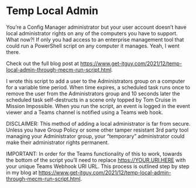 # Temp Local Admin
You’re a Config Manager administrator but your user account doesn’t have local administrator rights on any of the computers you have to support. What now?! If only you had access to an enterprise management tool that could run a PowerShell script on any computer it manages. Yeah, I went there.

Check out the full blog post at https://www.get-itguy.com/2021/12/temp-local-admin-through-mecm-run-script.html.

I wrote this script to add a user to the Administrators group on a computer for a variable time period. When time expires, a scheduled task runs once to remove the user from the Administrators group and 10 seconds later the scheduled task self-destructs in a scene only topped by Tom Cruise in Mission Impossible. When you run the script, an event is logged in the event viewer and a Teams channel is notified using a Teams web hook.

DISCLAIMER:  This method of adding a local administrator is far from secure. Unless you have Group Policy or some other tamper resistant 3rd party tool managing your Administrator group, your “temporary” administrator could make their administrator rights permanent.

IMPORTANT: In order for the Teams functionality of this to work, towards the bottom of the script you’ll need to replace https://YOUR.URI.HERE with your unique Teams Webhook URI URL. This process is outlined step by step in my blog at https://www.get-itguy.com/2021/12/temp-local-admin-through-mecm-run-script.html.
